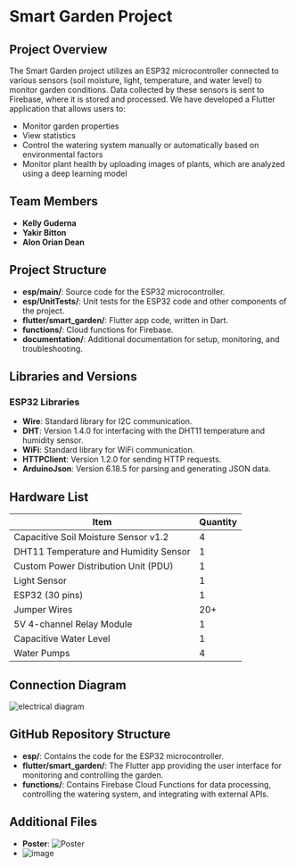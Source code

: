 # Smart Garden Project

## Project Overview

The Smart Garden project utilizes an ESP32 microcontroller connected to various sensors (soil moisture, light, temperature, and water level) to monitor garden conditions. Data collected by these sensors is sent to Firebase, where it is stored and processed. We have developed a Flutter application that allows users to:

- Monitor garden properties
- View statistics
- Control the watering system manually or automatically based on environmental factors
- Monitor plant health by uploading images of plants, which are analyzed using a deep learning model

## Team Members

- **Kelly Guderna**
- **Yakir Bitton**
- **Alon Orian Dean**

## Project Structure

- **esp/main/**: Source code for the ESP32 microcontroller.
- **esp/UnitTests/**: Unit tests for the ESP32 code and other components of the project.
- **flutter/smart_garden/**: Flutter app code, written in Dart.
- **functions/**: Cloud functions for Firebase.
- **documentation/**: Additional documentation for setup, monitoring, and troubleshooting.

## Libraries and Versions

### ESP32 Libraries

- **Wire**: Standard library for I2C communication.
- **DHT**: Version 1.4.0 for interfacing with the DHT11 temperature and humidity sensor.
- **WiFi**: Standard library for WiFi communication.
- **HTTPClient**: Version 1.2.0 for sending HTTP requests.
- **ArduinoJson**: Version 6.18.5 for parsing and generating JSON data.

## Hardware List

| Item                                    | Quantity |
|-----------------------------------------|----------|
| Capacitive Soil Moisture Sensor v1.2    | 4        |
| DHT11 Temperature and Humidity Sensor   | 1        |
| Custom Power Distribution Unit (PDU)    | 1        |
| Light Sensor                             | 1        |
| ESP32 (30 pins)                         | 1        |
| Jumper Wires                            | 20+      |
| 5V 4-channel Relay Module                | 1        |
| Capacitive Water Level               | 1        |
| Water Pumps                             | 4        |

## Connection Diagram
![electrical diagram](https://github.com/user-attachments/assets/b3a0b57c-aa14-4a35-9b67-ce32c08bfb01)



## GitHub Repository Structure

- **esp/**: Contains the code for the ESP32 microcontroller.
- **flutter/smart_garden/**: The Flutter app providing the user interface for monitoring and controlling the garden.
- **functions/**: Contains Firebase Cloud Functions for data processing, controlling the watering system, and integrating with external APIs.

## Additional Files

- **Poster**: ![Poster](https://github.com/user-attachments/assets/a955e805-6278-41c9-8c50-790348a25ae5)
- ![image](https://github.com/user-attachments/assets/e6bcae2c-aad0-4df1-a17a-d646bebfecef)



